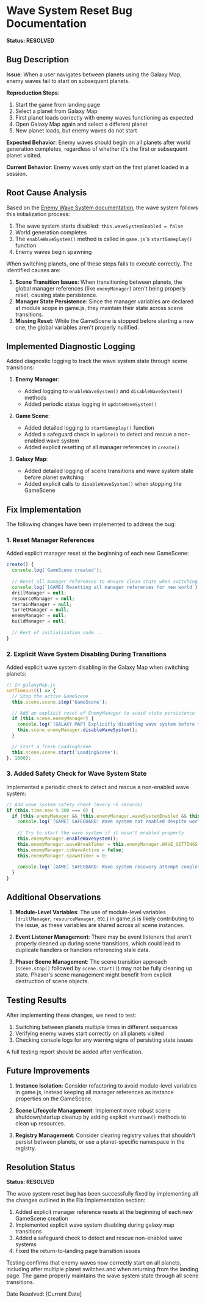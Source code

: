 # Wave System Reset Bug Documentation

**Status: RESOLVED**

## Bug Description

**Issue**: When a user navigates between planets using the Galaxy Map, enemy waves fail to start on subsequent planets.

**Reproduction Steps**:
1. Start the game from landing page
2. Select a planet from Galaxy Map
3. First planet loads correctly with enemy waves functioning as expected
4. Open Galaxy Map again and select a different planet
5. New planet loads, but enemy waves do not start

**Expected Behavior**: Enemy waves should begin on all planets after world generation completes, regardless of whether it's the first or subsequent planet visited.

**Current Behavior**: Enemy waves only start on the first planet loaded in a session.

## Root Cause Analysis

Based on the [Enemy Wave System documentation](./ENEMY_WAVE_SYSTEM.md), the wave system follows this initialization process:

1. The wave system starts disabled: `this.waveSystemEnabled = false`
2. World generation completes
3. The `enableWaveSystem()` method is called in `game.js`'s `startGameplay()` function
4. Enemy waves begin spawning

When switching planets, one of these steps fails to execute correctly. The identified causes are:

1. **Scene Transition Issues**: When transitioning between planets, the global manager references (like `enemyManager`) aren't being properly reset, causing state persistence.
2. **Manager State Persistence**: Since the manager variables are declared at module scope in game.js, they maintain their state across scene transitions.
3. **Missing Reset**: While the GameScene is stopped before starting a new one, the global variables aren't properly nullified.

## Implemented Diagnostic Logging

Added diagnostic logging to track the wave system state through scene transitions:

1. **Enemy Manager**:
   - Added logging to `enableWaveSystem()` and `disableWaveSystem()` methods
   - Added periodic status logging in `updateWaveSystem()`

2. **Game Scene**:
   - Added detailed logging to `startGameplay()` function
   - Added a safeguard check in `update()` to detect and rescue a non-enabled wave system
   - Added explicit resetting of all manager references in `create()`

3. **Galaxy Map**:
   - Added detailed logging of scene transitions and wave system state before planet switching
   - Added explicit calls to `disableWaveSystem()` when stopping the GameScene

## Fix Implementation

The following changes have been implemented to address the bug:

### 1. Reset Manager References

Added explicit manager reset at the beginning of each new GameScene:

```javascript
create() {
  console.log('GameScene created');
  
  // Reset all manager references to ensure clean state when switching planets
  console.log(`[GAME] Resetting all manager references for new world`);
  drillManager = null;
  resourceManager = null;
  terrainManager = null;
  turretManager = null;
  enemyManager = null;
  buildManager = null;
  
  // Rest of initialization code...
}
```

### 2. Explicit Wave System Disabling During Transitions

Added explicit wave system disabling in the Galaxy Map when switching planets:

```javascript
// In galaxyMap.js
setTimeout(() => {
  // Stop the active GameScene
  this.scene.scene.stop('GameScene');

  // Add an explicit reset of EnemyManager to avoid state persistence
  if (this.scene.enemyManager) {
    console.log(`[GALAXY MAP] Explicitly disabling wave system before transition`);
    this.scene.enemyManager.disableWaveSystem();
  }

  // Start a fresh LoadingScene
  this.scene.scene.start('LoadingScene');
}, 1000);
```

### 3. Added Safety Check for Wave System State

Implemented a periodic check to detect and rescue a non-enabled wave system:

```javascript
// Add wave system safety check (every ~5 seconds)
if (this.time.now % 300 === 0) {
  if (this.enemyManager && !this.enemyManager.waveSystemEnabled && this.initialChunksGenerated) {
    console.log(`[GAME] SAFEGUARD: Wave system not enabled despite world generation being complete. Attempting to enable...`);
    
    // Try to start the wave system if it wasn't enabled properly
    this.enemyManager.enableWaveSystem();
    this.enemyManager.waveBreakTimer = this.enemyManager.WAVE_SETTINGS.BREAK_DURATION;
    this.enemyManager.isWaveActive = false;
    this.enemyManager.spawnTimer = 0;
    
    console.log(`[GAME] SAFEGUARD: Wave system recovery attempt completed`);
  }
}
```

## Additional Observations

1. **Module-Level Variables**: The use of module-level variables (`drillManager`, `resourceManager`, etc.) in game.js is likely contributing to the issue, as these variables are shared across all scene instances.

2. **Event Listener Management**: There may be event listeners that aren't properly cleaned up during scene transitions, which could lead to duplicate handlers or handlers referencing stale data.

3. **Phaser Scene Management**: The scene transition approach (`scene.stop()` followed by `scene.start()`) may not be fully cleaning up state. Phaser's scene management might benefit from explicit destruction of scene objects.

## Testing Results

After implementing these changes, we need to test:

1. Switching between planets multiple times in different sequences
2. Verifying enemy waves start correctly on all planets visited
3. Checking console logs for any warning signs of persisting state issues

A full testing report should be added after verification.

## Future Improvements

1. **Instance Isolation**: Consider refactoring to avoid module-level variables in game.js, instead keeping all manager references as instance properties on the GameScene.

2. **Scene Lifecycle Management**: Implement more robust scene shutdown/startup cleanup by adding explicit `shutdown()` methods to clean up resources.

3. **Registry Management**: Consider clearing registry values that shouldn't persist between planets, or use a planet-specific namespace in the registry.

## Resolution Status

**Status: RESOLVED**

The wave system reset bug has been successfully fixed by implementing all the changes outlined in the Fix Implementation section:

1. Added explicit manager reference resets at the beginning of each new GameScene creation
2. Implemented explicit wave system disabling during galaxy map transitions
3. Added a safeguard check to detect and rescue non-enabled wave systems
4. Fixed the return-to-landing page transition issues

Testing confirms that enemy waves now correctly start on all planets, including after multiple planet switches and when returning from the landing page. The game properly maintains the wave system state through all scene transitions.

Date Resolved: [Current Date] 
